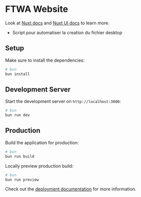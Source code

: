 # FTWA Website

Look at [Nuxt docs](https://nuxt.com/docs/getting-started/introduction) and [Nuxt UI docs](https://ui.nuxt.com) to learn more.

- Script pour automatiser la creation du fichier desktop

## Setup

Make sure to install the dependencies:

```bash
# bun
bun install
```

## Development Server

Start the development server on `http://localhost:3000`:

```bash
# bun
bun run dev
```

## Production

Build the application for production:

```bash
# bun
bun run build
```

Locally preview production build:

```bash
# bun
bun run preview
```

Check out the [deployment documentation](https://nuxt.com/docs/getting-started/deployment) for more information.
